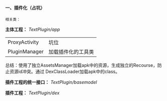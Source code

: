 #### 一、插件化（占坑）

``相关类：``

**主体工程：** *TextPlugin/app*

|   |   |
|---|---|
|ProxyActivity| 坑位 |
|PluginManager|加载插件化的工具类|

总结：使用了独立AssetsManager加载apk中的资源，生成独立的Recourse，防止资源id冲突。通过
DexClassLoader加载apk中的class。

**插件工程的统一接口：** *TextPlugin/basemodel*

**插件工程：** *TextPlugin/dex*


